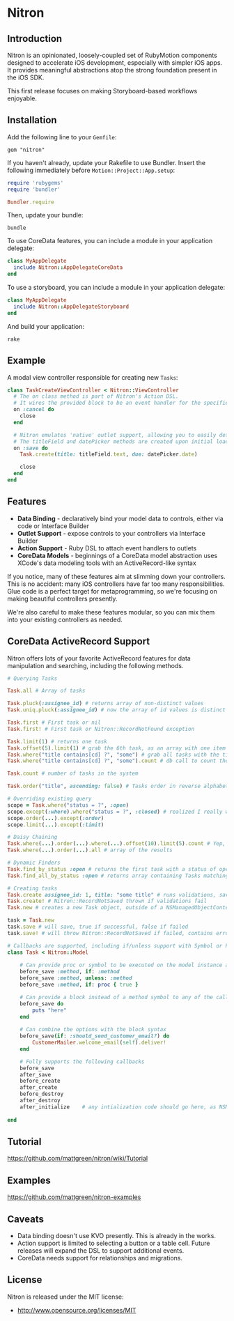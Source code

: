 Nitron
===================

Introduction
----------
Nitron is an opinionated, loosely-coupled set of RubyMotion components designed to accelerate iOS
development, especially with simpler iOS apps. It provides meaningful
abstractions atop the strong foundation present in the iOS SDK.

This first release focuses on making Storyboard-based workflows enjoyable.

Installation
----------
Add the following line to your `Gemfile`:

`gem "nitron"`

If you haven't already, update your Rakefile to use Bundler. Insert the
following immediately before `Motion::Project::App.setup`:

```ruby
require 'rubygems'
require 'bundler'

Bundler.require
```

Then, update your bundle:

`bundle`

To use CoreData features, you can include a module in your application delegate:

```ruby
class MyAppDelegate
  include Nitron::AppDelegateCoreData
end
```

To use a storyboard, you can include a module in your application delegate:

```ruby
class MyAppDelegate
  include Nitron::AppDelegateStoryboard
end
```

And build your application:

`rake`

Example
------
A modal view controller responsible for creating new `Tasks`:

```ruby
class TaskCreateViewController < Nitron::ViewController
  # The on class method is part of Nitron's Action DSL.
  # It wires the provided block to be an event handler for the specified outlet using the iOS target/action pattern.
  on :cancel do
    close
  end

  # Nitron emulates 'native' outlet support, allowing you to easily define outlets through Xcode.
  # The titleField and datePicker methods are created upon initial load by using metadata contained in the Storyboard.
  on :save do
    Task.create(title: titleField.text, due: datePicker.date)

    close
  end
end
```

Features
----------

* **Data Binding** - declaratively bind your model data to controls, either
  via code or Interface Builder
* **Outlet Support** - expose controls to your controllers via Interface Builder
* **Action Support** - Ruby DSL to attach event handlers to outlets
* **CoreData Models** - beginnings of a CoreData model abstraction uses
  XCode's data modeling tools with an ActiveRecord-like syntax

If you notice, many of these features aim at slimming down your
controllers. This is no accident: many iOS controllers have far too many
responsibilities. Glue code is a perfect target for metaprogramming, so
we're focusing on making beautiful controllers presently.

We're also careful to make these features modular, so you can mix them
into your existing controllers as needed.

CoreData ActiveRecord Support
-----------------

Nitron offers lots of your favorite ActiveRecord features for data manipulation and searching, including the following methods.

```ruby
# Querying Tasks

Task.all # Array of tasks

Task.pluck(:assignee_id) # returns array of non-distinct values
Task.uniq.pluck(:assignee_id) # now the array of id values is distinct

Task.first # First task or nil
Task.first! # First task or Nitron::RecordNotFound exception

Task.limit(1) # returns one task
Task.offset(5).limit(1) # grab the 6th task, as an array with one item in it
Task.where("title contains[cd] ?", "some") # grab all tasks with the title containing "some", case insensitive
Task.where("title contains[cd] ?", "some").count # db call to count the objects matching the conditions

Task.count # number of tasks in the system

Task.order("title", ascending: false) # Tasks order in reverse alphabetical order on title attribute

# Overriding existing query
scope = Task.where("status = ?", :open)
scope.except(:where).where("status = ?", :closed) # realized I really wanted closed items
scope.order(...).except(:order)
scope.limit(...).except(:limit)

# Daisy Chaining
Task.where(...).order(...).where(...).offset(10).limit(5).count # Yep, this works!
Task.where(...).order(...).all # array of the results

# Dynamic Finders
Task.find_by_status :open # returns the first task with a status of open, or nil
Task.find_all_by_status :open # returns array containing Tasks matching that status

# Creating tasks
Task.create assignee_id: 1, title: "some title" # runs validations, saves object into the default context if validations pass
Task.create! # Nitron::RecordNotSaved thrown if validations fail
Task.new # creates a new Task object, outside of a NSManagedObjectContext, optionally takes attributes

task = Task.new
task.save # will save, true if successful, false if failed
task.save! # will throw Nitron::RecordNotSaved if failed, contains errors object for validation messages

# Callbacks are supported, including if/unless support with Symbol or Proc objects
class Task < Nitron::Model
	
	# Can provide proc or symbol to be executed on the model instance at runtime, to any of the callback methods
	before_save :method, if: :method
	before_save :method, unless: :method
	before_save :method, if: proc { true }

	# Can provide a block instead of a method symbol to any of the callbacks
	before_save do
		puts "here"
	end
	
	# Can combine the options with the block syntax
	before_save(if: :should_send_customer_email?) do
		CustomerMailer.welcome_email(self).deliver!
	end

	# Fully supports the following callbacks
	before_save
	after_save
	before_create
	after_create
	before_destroy
	after_destroy
	after_initialize	# any intialization code should go here, as NSManagedObject#awakeFromInsert is called too late in the lifecycle to set default values in a newly instantiated model instance
	
end
```

Tutorial
----------
https://github.com/mattgreen/nitron/wiki/Tutorial

Examples
----------
https://github.com/mattgreen/nitron-examples

Caveats
---------

* Data binding doesn't use KVO presently. This is already in the works.
* Action support is limited to selecting a button or a table cell.
  Future releases will expand the DSL to support additional events.
* CoreData needs support for relationships and migrations.

License
-------

Nitron is released under the MIT license:

* http://www.opensource.org/licenses/MIT
